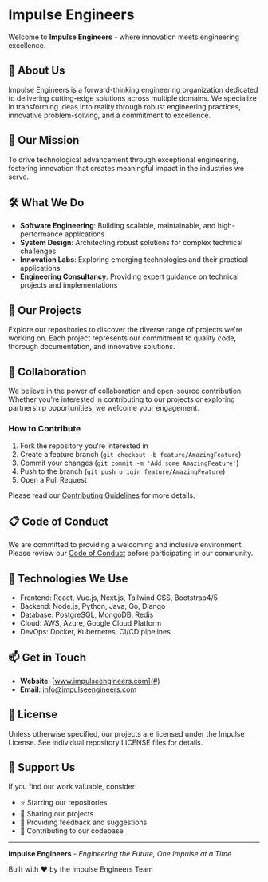 # Impulse Engineers

Welcome to **Impulse Engineers** - where innovation meets engineering excellence.

## 🚀 About Us

Impulse Engineers is a forward-thinking engineering organization dedicated to delivering cutting-edge solutions across multiple domains. We specialize in transforming ideas into reality through robust engineering practices, innovative problem-solving, and a commitment to excellence.

## 🎯 Our Mission

To drive technological advancement through exceptional engineering, fostering innovation that creates meaningful impact in the industries we serve.

## 🛠️ What We Do

- **Software Engineering**: Building scalable, maintainable, and high-performance applications
- **System Design**: Architecting robust solutions for complex technical challenges
- **Innovation Labs**: Exploring emerging technologies and their practical applications
- **Engineering Consultancy**: Providing expert guidance on technical projects and implementations

## 📂 Our Projects

Explore our repositories to discover the diverse range of projects we're working on. Each project represents our commitment to quality code, thorough documentation, and innovative solutions.

## 🤝 Collaboration

We believe in the power of collaboration and open-source contribution. Whether you're interested in contributing to our projects or exploring partnership opportunities, we welcome your engagement.

### How to Contribute

1. Fork the repository you're interested in
2. Create a feature branch (`git checkout -b feature/AmazingFeature`)
3. Commit your changes (`git commit -m 'Add some AmazingFeature'`)
4. Push to the branch (`git push origin feature/AmazingFeature`)
5. Open a Pull Request

Please read our [Contributing Guidelines](CONTRIBUTING.md) for more details.

## 📋 Code of Conduct

We are committed to providing a welcoming and inclusive environment. Please review our [Code of Conduct](CODE_OF_CONDUCT.md) before participating in our community.

## 💼 Technologies We Use

- Frontend: React, Vue.js, Next.js, Tailwind CSS, Bootstrap4/5
- Backend: Node.js, Python, Java, Go, Django
- Database: PostgreSQL, MongoDB, Redis
- Cloud: AWS, Azure, Google Cloud Platform
- DevOps: Docker, Kubernetes, CI/CD pipelines

## 📫 Get in Touch

- **Website**: [www.impulseengineers.com](#)
- **Email**: info@impulseengineers.com

## 📄 License

Unless otherwise specified, our projects are licensed under the Impulse License. See individual repository LICENSE files for details.

## 🌟 Support Us

If you find our work valuable, consider:
- ⭐ Starring our repositories
- 🔄 Sharing our projects
- 💬 Providing feedback and suggestions
- 🤝 Contributing to our codebase

---

**Impulse Engineers** - *Engineering the Future, One Impulse at a Time*

Built with ❤️ by the Impulse Engineers Team